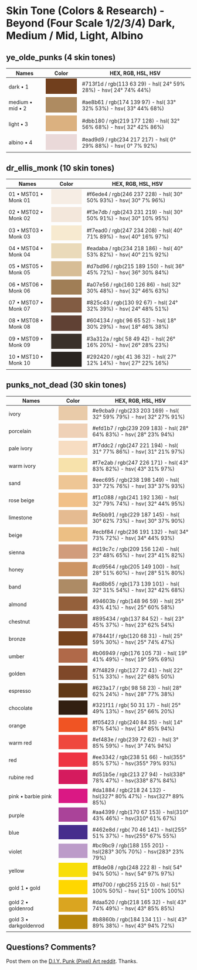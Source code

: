 # Skin Tone (Colors & Research)  - Beyond (Four Scale 1/2/3/4) Dark, Medium / Mid, Light, Albino


## ye_olde_punks (4 skin tones)

Names | Color  | HEX, RGB, HSL, HSV
------|--------|---------
dark • 1 | ![](i/ye_olde_punks-dark.png) | #713f1d / rgb(113  63  29) - hsl( 24°  59%  28%) - hsv( 24°  74%  44%)
medium • mid • 2 | ![](i/ye_olde_punks-medium.png) | #ae8b61 / rgb(174 139  97) - hsl( 33°  32%  53%) - hsv( 33°  44%  68%)
light • 3 | ![](i/ye_olde_punks-light.png) | #dbb180 / rgb(219 177 128) - hsl( 32°  56%  68%) - hsv( 32°  42%  86%)
albino • 4 | ![](i/ye_olde_punks-albino.png) | #ead9d9 / rgb(234 217 217) - hsl(  0°  29%  88%) - hsv(  0°   7%  92%)


## dr_ellis_monk (10 skin tones)

Names | Color  | HEX, RGB, HSL, HSV
------|--------|---------
01 • MST01 • Monk 01 | ![](i/dr_ellis_monk-01.png) | #f6ede4 / rgb(246 237 228) - hsl( 30°  50%  93%) - hsv( 30°   7%  96%)
02 • MST02 • Monk 02 | ![](i/dr_ellis_monk-02.png) | #f3e7db / rgb(243 231 219) - hsl( 30°  50%  91%) - hsv( 30°  10%  95%)
03 • MST03 • Monk 03 | ![](i/dr_ellis_monk-03.png) | #f7ead0 / rgb(247 234 208) - hsl( 40°  71%  89%) - hsv( 40°  16%  97%)
04 • MST04 • Monk 04 | ![](i/dr_ellis_monk-04.png) | #eadaba / rgb(234 218 186) - hsl( 40°  53%  82%) - hsv( 40°  21%  92%)
05 • MST05 • Monk 05 | ![](i/dr_ellis_monk-05.png) | #d7bd96 / rgb(215 189 150) - hsl( 36°  45%  72%) - hsv( 36°  30%  84%)
06 • MST06 • Monk 06 | ![](i/dr_ellis_monk-06.png) | #a07e56 / rgb(160 126  86) - hsl( 32°  30%  48%) - hsv( 32°  46%  63%)
07 • MST07 • Monk 07 | ![](i/dr_ellis_monk-07.png) | #825c43 / rgb(130  92  67) - hsl( 24°  32%  39%) - hsv( 24°  48%  51%)
08 • MST08 • Monk 08 | ![](i/dr_ellis_monk-08.png) | #604134 / rgb( 96  65  52) - hsl( 18°  30%  29%) - hsv( 18°  46%  38%)
09 • MST09 • Monk 09 | ![](i/dr_ellis_monk-09.png) | #3a312a / rgb( 58  49  42) - hsl( 26°  16%  20%) - hsv( 26°  28%  23%)
10 • MST10 • Monk 10 | ![](i/dr_ellis_monk-10.png) | #292420 / rgb( 41  36  32) - hsl( 27°  12%  14%) - hsv( 27°  22%  16%)


## punks_not_dead (30 skin tones)

Names | Color  | HEX, RGB, HSL, HSV
------|--------|---------
ivory | ![](i/punks_not_dead-ivory.png) | #e9cba9 / rgb(233 203 169) - hsl( 32°  59%  79%) - hsv( 32°  27%  91%)
porcelain | ![](i/punks_not_dead-porcelain.png) | #efd1b7 / rgb(239 209 183) - hsl( 28°  64%  83%) - hsv( 28°  23%  94%)
pale ivory | ![](i/punks_not_dead-pale_ivory.png) | #f7ddc2 / rgb(247 221 194) - hsl( 31°  77%  86%) - hsv( 31°  21%  97%)
warm ivory | ![](i/punks_not_dead-warm_ivory.png) | #f7e2ab / rgb(247 226 171) - hsl( 43°  83%  82%) - hsv( 43°  31%  97%)
sand | ![](i/punks_not_dead-sand.png) | #eec695 / rgb(238 198 149) - hsl( 33°  72%  76%) - hsv( 33°  37%  93%)
rose beige | ![](i/punks_not_dead-rose_beige.png) | #f1c088 / rgb(241 192 136) - hsl( 32°  79%  74%) - hsv( 32°  44%  95%)
limestone | ![](i/punks_not_dead-limestone.png) | #e5bb91 / rgb(229 187 145) - hsl( 30°  62%  73%) - hsv( 30°  37%  90%)
beige | ![](i/punks_not_dead-beige.png) | #ecbf84 / rgb(236 191 132) - hsl( 34°  73%  72%) - hsv( 34°  44%  93%)
sienna | ![](i/punks_not_dead-sienna.png) | #d19c7c / rgb(209 156 124) - hsl( 23°  48%  65%) - hsv( 23°  41%  82%)
honey | ![](i/punks_not_dead-honey.png) | #cd9564 / rgb(205 149 100) - hsl( 28°  51%  60%) - hsv( 28°  51%  80%)
band | ![](i/punks_not_dead-band.png) | #ad8b65 / rgb(173 139 101) - hsl( 32°  31%  54%) - hsv( 32°  42%  68%)
almond | ![](i/punks_not_dead-almond.png) | #94603b / rgb(148  96  59) - hsl( 25°  43%  41%) - hsv( 25°  60%  58%)
chestnut | ![](i/punks_not_dead-chestnut.png) | #895434 / rgb(137  84  52) - hsl( 23°  45%  37%) - hsv( 23°  62%  54%)
bronze | ![](i/punks_not_dead-bronze.png) | #78441f / rgb(120  68  31) - hsl( 25°  59%  30%) - hsv( 25°  74%  47%)
umber | ![](i/punks_not_dead-umber.png) | #b06949 / rgb(176 105  73) - hsl( 19°  41%  49%) - hsv( 19°  59%  69%)
golden | ![](i/punks_not_dead-golden.png) | #7f4829 / rgb(127  72  41) - hsl( 22°  51%  33%) - hsv( 22°  68%  50%)
espresso | ![](i/punks_not_dead-espresso.png) | #623a17 / rgb( 98  58  23) - hsl( 28°  62%  24%) - hsv( 28°  77%  38%)
chocolate | ![](i/punks_not_dead-chocolate.png) | #321f11 / rgb( 50  31  17) - hsl( 25°  49%  13%) - hsv( 25°  66%  20%)
orange | ![](i/punks_not_dead-orange.png) | #f05423 / rgb(240  84  35) - hsl( 14°  87%  54%) - hsv( 14°  85%  94%)
warm red | ![](i/punks_not_dead-warm_red.png) | #ef483e / rgb(239  72  62) - hsl(  3°  85%  59%) - hsv(  3°  74%  94%)
red | ![](i/punks_not_dead-red.png) | #ee3342 / rgb(238  51  66) - hsl(355°  85%  57%) - hsv(355°  79%  93%)
rubine red | ![](i/punks_not_dead-rubine_red.png) | #d51b5e / rgb(213  27  94) - hsl(338°  78%  47%) - hsv(338°  87%  84%)
pink • barbie pink | ![](i/punks_not_dead-pink.png) | #da1884 / rgb(218  24 132) - hsl(327°  80%  47%) - hsv(327°  89%  85%)
purple | ![](i/punks_not_dead-purple.png) | #aa4399 / rgb(170  67 153) - hsl(310°  43%  46%) - hsv(310°  61%  67%)
blue | ![](i/punks_not_dead-blue.png) | #462e8d / rgb( 70  46 141) - hsl(255°  51%  37%) - hsv(255°  67%  55%)
violet | ![](i/punks_not_dead-violet.png) | #bc9bc9 / rgb(188 155 201) - hsl(283°  30%  70%) - hsv(283°  23%  79%)
yellow | ![](i/punks_not_dead-yellow.png) | #f8de08 / rgb(248 222   8) - hsl( 54°  94%  50%) - hsv( 54°  97%  97%)
gold 1 • gold | ![](i/punks_not_dead-gold_1.png) | #ffd700 / rgb(255 215   0) - hsl( 51° 100%  50%) - hsv( 51° 100% 100%)
gold 2 • goldenrod | ![](i/punks_not_dead-gold_2.png) | #daa520 / rgb(218 165  32) - hsl( 43°  74%  49%) - hsv( 43°  85%  85%)
gold 3 • darkgoldenrod | ![](i/punks_not_dead-gold_3.png) | #b8860b / rgb(184 134  11) - hsl( 43°  89%  38%) - hsv( 43°  94%  72%)





## Questions? Comments?

Post them on the [D.I.Y. Punk (Pixel) Art reddit](https://old.reddit.com/r/DIYPunkArt). Thanks.




